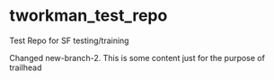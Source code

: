 # tworkman_test_repo
Test Repo for SF testing/training

Changed new-branch-2. This is some content just for the purpose of trailhead
